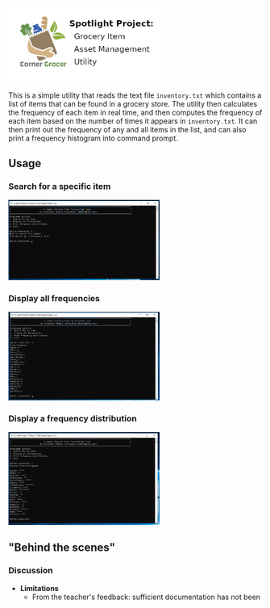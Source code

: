 
<img src="./images/banner.png" width="300px" />

This is a simple utility that reads the text file ``inventory.txt`` which contains a list of items that can be found in a grocery store. The utility then calculates the frequency of each item in real time, and then computes the frequency of each item based on the number of times it appears in ``inventory.txt``. It can then print out the frequency of any and all items in the list, and can also print a frequency histogram into command prompt.

## Usage

### Search for a specific item

<img src="./images/Figure_1.png" width="300px" />

### Display all frequencies

<img src="./images/Figure_2.png" width="300px" />

### Display a frequency distribution

<img src="./images/Figure_3.png" width="300px" />

## "Behind the scenes"

### Discussion

* __Limitations__ 
    * From the teacher's feedback: sufficient documentation has not been 
